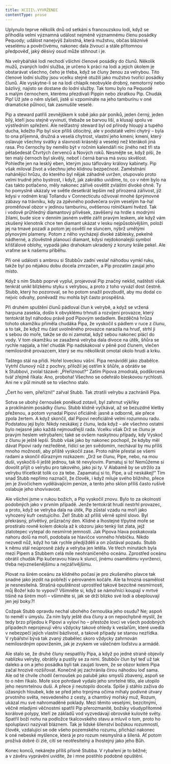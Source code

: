 ```yaml
---
title: XCIII\.VYVRŽENEC
contentType: prose
---
```


Uplynulo teprve několik dnů od setkání s francouzskou lodí, když se přihodila velmi významná událost nejméně významnému členu posádky Pequody; událost nanejvýš žalostná, která mužstvu, občas bláznivě veselému a pověrčivému, nakonec dala živoucí a stále přítomnou předpověď, jaký děsivý osud může stihnout i je.

Na velrybářské lodi nechodí všichni členové posádky do člunů. Několik mužů, zvaných lodní služba, je určeno k práci na lodi a jejich úkolem je obstarávat všechno, čeho je třeba, když se čluny ženou za velrybou. Tito členové lodní služby jsou vcelku stejně otužilí jako mužstvo tvořící posádky člunů. Ale vyskytne-li se na lodi chlapík neobvykle drobný, nemotorný nebo bázlivý, najisto se dostane do lodní služby. Tak tomu bylo na Pequodě s malým černochem, kterému přezdívali Pippin nebo zkratkou Pip. Chudák Pip! Už jste o něm slyšeli, jistě si vzpomínáte na jeho tamburínu v oné dramatické půlnoci, tak zasmušile veselé.

Pip a steward patřili zevnějškem k sobě jako pár poníků, jeden černý, jeden bílý, kteří jsou stejně vyvinutí, třebaže se barvou liší, a klusají spolu ve výstředním spřežení. Ale nešťastný steward byl od přírody hloupý a tupého ducha, kdežto Pip byl sice příliš útlocitný, ale v podstatě velmi chytrý – byla to ona příjemná, družná a veselá chytrost, vlastní jeho kmeni; kmeni, který oslavuje všechny svátky a slavnosti krásněji a veseleji než kterákoli jiná rasa. Pro černochy by nemělo být v ročním kalendáři nic jiného než tři sta pětašedesát Čtvrtých červenců a Nových roků. Nesmějte se, když píši, že ten malý černoch byl skvělý, neboť i černá barva má svou skvělost. Pohleďte jen na lesklý eben, kterým jsou táflovány královy kabinety. Pip však miloval život a všechnu jeho klidnou bezpečnost. Zaměstnání nahánějící hrůzu, do kterého byl nějak záhadně uvržen, otupovalo proto velmi trudně jeho bystrost, i když, jak zakrátko uvidíme, to, co v něm bylo na čas takto potlačeno, měly nakonec zářivě osvětlit zvláštní divoké ohně. Ty ho pomyslně ukázaly ve světle desetkrát lepším než přirozená zářivost, jíž kdysi v rodném kraji Tollandu v Connecticutu oživoval mnohé šprýmovné zábavy na trávníku, kdy za zpěvného podvečera svým veselým ha-ha! proměňoval obzor v jedinou tamburínu, ověšenou rolničkami hvězd. Tak i vodově průhledný diamantový přívěsek, zavěšený na hrdle s modrými žilami, bude sice v denním jasném světle zářit pravým leskem, ale když vám zkušený klenotník chce ten diamant ukázat v lesku nejpůsobivějším, položí jej na tmavé pozadí a potom jej osvětlí ne sluncem, nýbrž umělými plynovými plameny. Potom z něho vycházejí divoké záblesky, pekelně nádherné, a zlověstně planoucí diamant, kdysi nejdokonalejší symbol křišťálové oblohy, vypadá jako drahokam ukradený z koruny krále pekel. Ale vraťme se k našemu příběhu.

Při oné události s ambrou si Stubbův zadní veslař náhodou vymkl ruku, takže byl po nějakou dobu docela zmrzačen, a Pip prozatím zaujal jeho místo.

Když s ním Stubb poprvé vyplul, projevoval Pip značný neklid, naštěstí však tenkrát unikl blízkému styku s velrybou, a proto z toho vyvázl dost čestně. Stubb, který ho pozoroval, se ho potom snažil povzbudit, aby mu dodal co nejvíc odvahy, poněvadž mu mohla být často prospěšná.

Při druhém spuštění člunů pádloval člun k velrybě, a když se vržená harpuna zasekla, došlo k obvyklému trhnutí a rozvíjení provazce, který tentokrát byl náhodou právě pod Pipovým sedadlem. Bezděčná hrůza tohoto okamžiku přiměla chudáka Pipa, že vyskočil s pádlem v ruce z člunu, a to tak, že když mu část uvolněného provazce narazila na hruď, strhl ji s sebou do moře, takže se do ní zamotal, když sebou nakonec plácl do vody. V tom okamžiku se zasažená velryba dala divoce na útěk, šňůra se rychle napjala, a hle! chudák Pip nadskakoval v pěně pod člunem, vlečen nemilosrdně provazcem, který se mu několikrát omotal okolo hrudi a krku.

Taštego stál na přídi. Hořel loveckou vášní. Pipa nenáviděl jako zbabělce. Vytrhl člunový nůž z pochvy, přiložil jej ostřím k šňůře, a obrátiv se k Stubbovi, zvolal tázavě: „Přeříznout?“ Zatím Pipova zmodralá, podškrcená tvář zřejmě říkala: Ano, proboha! Všechno se odehrálo bleskovou rychlostí. Ani ne v půl minutě se to všechno stalo.

„Čert ho vem, přeřízni!“ zařval Stubb. Tak ztratili velrybu a zachránili Pipa.

Sotva se ubohý černoušek poněkud zotavil, byl zahrnut výkřiky a proklínáním posádky člunu. Stubb klidně vyčkával, až se bezuzdné kletby přeženou, a potom vynadal Pipovi oficiálně: jasně a odborně, ale přece zpola žertem. A když skončil, dal Pipovi neoficiálně velmi rozumnou radu. Podstatou její bylo: Nikdy neskákej z člunu, leda když – ale všechno ostatní bylo nejasné jako každá nejmoudřejší rada. Vcelku však Drž se člunu je pravým heslem velrybaření; také se ovšem naskytnou případy, kdy Vyskoč z člunu je ještě lepší. Stubb však jako by nakonec pochopil, že kdyby měl dávat Pipovi rady nezředěné, řídící se jen svědomím, nechával by mu příliš mnoho možnosti, aby příště vyskočil zase. Proto náhle přestal se všemi radami a skončil důrazným rozkazem: „Drž se člunu, Pipe, nebo, na mou duši, vyskočíš-li ještě jednou, tak tě nevylovím. Pamatuj si to! Nemůžeme si dovolit přijít o velrybu pro takového, jako jsi ty. V Alabamě by se utržilo za velrybu třicetkrát tolik co za tebe. Zapamatuj si to, Pipe, a už neskákej!“ Tím snad Stubb nepřímo naznačil, že člověk, i když miluje svého bližního, přece jen je živočichem vydělávajícím peníze, a tento jeho sklon příliš často rušivě oslabuje jeho shovívavost.

Ale všichni jsme v rukou božích, a Pip vyskočil znovu. Bylo to za okolností podobných jako v prvním případě. Jenže tentokrát hrudí nestrhl provazec, a proto, když se velryba dala na útěk, Pip zůstal vzadu na moři jako vyhozený kufr cestujícího. Žel! Stubb až příliš věrně splnil slovo. Byl překrásný, přívětivý, průzračný den. Klidné a lhostejné třpytné moře se prostíralo rovně kolem dokola až k obzoru jako tenký list zlata, jejž zlatotepec vytepal do nesmírné jemnosti. Jak Pipova hlava poskakovala nahoru dolů na moři, podobala se hlavičce vonného hřebíčku. Nikdo nezvedl nůž, když ho tak rychle předjížděli a on zůstával pozadu. Stubb k němu stál neúprosně zády a velryba jen letěla. Ve třech minutách byla mezi Pipem a Stubbem celá míle neohraničeného oceánu. Zprostřed oceánu obrátil chudák Pip kučeravou hlavu k slunci, jinému osamělému vyvrženci, třeba nejvznešenějšímu a nejzářivějšímu.

Plovat na širém oceánu za klidného počasí je pro zkušeného plavce tak snadné jako jezdit na pobřeží v pérovaném kočáře. Ale ta hrozná osamělost je nesnesitelná. Strašná opuštěnost uprostřed takové bezcitné nesmírnosti, můj Bože! kdo to vypoví? Všimněte si, když se námořníci koupají v mrtvé tišině na širém moři – všimněte si, jak se drží blízko své lodi a obeplouvají jen její boky.?!

Cožpak Stubb opravdu nechal ubohého černouška jeho osudu? Ne; aspoň to neměl v úmyslu. Za ním byly ještě dva čluny a on nepochybně myslil, že tedy brzo přijedou k Pipovi a vyloví ho – přestože lovci ve všech podobných případech neprojevují věru vždycky takové ohledy k veslařům, které uvedla v nebezpečí jejich vlastní bázlivost, a takové případy se stanou nezřídka. V rybářství bývá tak zvaný zbabělec skoro vždycky zahrnován nemilosrdným opovržením, jak je zvykem ve válečném loďstvu a armádě.

Ale stalo se, že druhé čluny nespatřily Pipa, a když po jedné straně objevily nablízku velryby, obrátily a pustily se za nimi. Stubbův člun byl teď už tak daleko a on a jeho posádka byli tak zaujati lovem, že se obzor kolem Pipa začal hrozivě rozšiřovat. Konečně jej zachránila čirou náhodou loď sama. Ale od té chvíle chodil černoušek po palubě jako smyslů zbavený, aspoň se to o něm říkalo. Moře sice pohrdavě vydalo jeho smrtelné tělo, ale utopilo jeho nesmrtelnou duši. A přece ji neutopilo docela. Spíše ji stáhlo zaživa do úžasných hloubek, kde se před jeho trpnýma očima míhaly podivné útvary prvotního světa, nesvedeného z cesty, a chamtivý mořský muž, Rozum, ukázal mu své nahromaděné poklady. Mezi těmito veselými, bezcitnými, věčně mladými věčnostmi spatřil Pip přerozmanité, božsky všudypřítomné korálové polypy, kteří ze základů vod vyzvedávají obrovské kulovité světy. Spatřil boží nohu na podložce tkalcovského stavu a mluvil o tom, proto ho spoluplavci nazývali bláznem. Tak je lidské šílenství božskou rozumností, člověk, vzdalující se ode všeho pozemského rozumu, přichází nakonec k oné nebeské myšlence, která je pro rozum nesmyslná a šílená. Ať potom prožívá dobré či zlé, cítí se neotřesitelný a lhostejný jako jeho Bůh.

Konec konců, nekárejte příliš přísně Stubba. V rybaření je to běžné; a v závěru vyprávění uvidíte, že i mne postihlo podobné opuštění.
